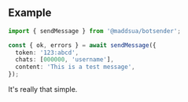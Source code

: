 ## Example

```typescript
import { sendMessage } from '@maddsua/botsender';

const { ok, errors } = await sendMessage({
  token: '123:abcd',
  chats: [000000, 'username'],
  content: 'This is a test message',
});
```

It's really that simple.
